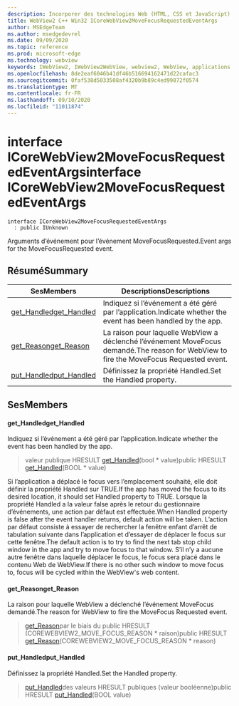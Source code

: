 ```yaml
---
description: Incorporer des technologies Web (HTML, CSS et JavaScript) dans vos applications natives avec le contrôle Microsoft Edge WebView2
title: WebView2 C++ Win32 ICoreWebView2MoveFocusRequestedEventArgs
author: MSEdgeTeam
ms.author: msedgedevrel
ms.date: 09/09/2020
ms.topic: reference
ms.prod: microsoft-edge
ms.technology: webview
keywords: IWebView2, IWebView2WebView, webview2, WebView, applications Win32, Win32, Edge, ICoreWebView2, ICoreWebView2Controller, contrôle de navigateur, html Edge, ICoreWebView2MoveFocusRequestedEventArgs
ms.openlocfilehash: 8de2eaf6046b41df46b516694162471d22cafac3
ms.sourcegitcommit: 0faf538d5033508af4320b9b89c4ed99872f0574
ms.translationtype: MT
ms.contentlocale: fr-FR
ms.lasthandoff: 09/10/2020
ms.locfileid: "11011874"
---
```

# <span data-ttu-id="e9138-104">interface ICoreWebView2MoveFocusRequestedEventArgs</span><span class="sxs-lookup"><span data-stu-id="e9138-104">interface ICoreWebView2MoveFocusRequestedEventArgs</span></span> 

```
interface ICoreWebView2MoveFocusRequestedEventArgs
  : public IUnknown
```

<span data-ttu-id="e9138-105">Arguments d’événement pour l’événement MoveFocusRequested.</span><span class="sxs-lookup"><span data-stu-id="e9138-105">Event args for the MoveFocusRequested event.</span></span>

## <span data-ttu-id="e9138-106">Résumé</span><span class="sxs-lookup"><span data-stu-id="e9138-106">Summary</span></span>

 <span data-ttu-id="e9138-107">Ses</span><span class="sxs-lookup"><span data-stu-id="e9138-107">Members</span></span>                        | <span data-ttu-id="e9138-108">Descriptions</span><span class="sxs-lookup"><span data-stu-id="e9138-108">Descriptions</span></span>
--------------------------------|---------------------------------------------
[<span data-ttu-id="e9138-109">get_Handled</span><span class="sxs-lookup"><span data-stu-id="e9138-109">get_Handled</span></span>](#get_handled) | <span data-ttu-id="e9138-110">Indiquez si l’événement a été géré par l’application.</span><span class="sxs-lookup"><span data-stu-id="e9138-110">Indicate whether the event has been handled by the app.</span></span>
[<span data-ttu-id="e9138-111">get_Reason</span><span class="sxs-lookup"><span data-stu-id="e9138-111">get_Reason</span></span>](#get_reason) | <span data-ttu-id="e9138-112">La raison pour laquelle WebView a déclenché l’événement MoveFocus demandé.</span><span class="sxs-lookup"><span data-stu-id="e9138-112">The reason for WebView to fire the MoveFocus Requested event.</span></span>
[<span data-ttu-id="e9138-113">put_Handled</span><span class="sxs-lookup"><span data-stu-id="e9138-113">put_Handled</span></span>](#put_handled) | <span data-ttu-id="e9138-114">Définissez la propriété Handled.</span><span class="sxs-lookup"><span data-stu-id="e9138-114">Set the Handled property.</span></span>

## <span data-ttu-id="e9138-115">Ses</span><span class="sxs-lookup"><span data-stu-id="e9138-115">Members</span></span>

#### <span data-ttu-id="e9138-116">get_Handled</span><span class="sxs-lookup"><span data-stu-id="e9138-116">get_Handled</span></span> 

<span data-ttu-id="e9138-117">Indiquez si l’événement a été géré par l’application.</span><span class="sxs-lookup"><span data-stu-id="e9138-117">Indicate whether the event has been handled by the app.</span></span>

> <span data-ttu-id="e9138-118">valeur publique HRESULT [get_Handled](#get_handled)(bool \* value)</span><span class="sxs-lookup"><span data-stu-id="e9138-118">public HRESULT [get_Handled](#get_handled)(BOOL \* value)</span></span>

<span data-ttu-id="e9138-119">Si l’application a déplacé le focus vers l’emplacement souhaité, elle doit définir la propriété Handled sur TRUE.</span><span class="sxs-lookup"><span data-stu-id="e9138-119">If the app has moved the focus to its desired location, it should set Handled property to TRUE.</span></span> <span data-ttu-id="e9138-120">Lorsque la propriété Handled a la valeur false après le retour du gestionnaire d’événements, une action par défaut est effectuée.</span><span class="sxs-lookup"><span data-stu-id="e9138-120">When Handled property is false after the event handler returns, default action will be taken.</span></span> <span data-ttu-id="e9138-121">L’action par défaut consiste à essayer de rechercher la fenêtre enfant d’arrêt de tabulation suivante dans l’application et d’essayer de déplacer le focus sur cette fenêtre.</span><span class="sxs-lookup"><span data-stu-id="e9138-121">The default action is to try to find the next tab stop child window in the app and try to move focus to that window.</span></span> <span data-ttu-id="e9138-122">S’il n’y a aucune autre fenêtre dans laquelle déplacer le focus, le focus sera placé dans le contenu Web de WebView.</span><span class="sxs-lookup"><span data-stu-id="e9138-122">If there is no other such window to move focus to, focus will be cycled within the WebView's web content.</span></span>

#### <span data-ttu-id="e9138-123">get_Reason</span><span class="sxs-lookup"><span data-stu-id="e9138-123">get_Reason</span></span> 

<span data-ttu-id="e9138-124">La raison pour laquelle WebView a déclenché l’événement MoveFocus demandé.</span><span class="sxs-lookup"><span data-stu-id="e9138-124">The reason for WebView to fire the MoveFocus Requested event.</span></span>

> <span data-ttu-id="e9138-125">[get_Reason](#get_reason)par le biais du public HRESULT (COREWEBVIEW2_MOVE_FOCUS_REASON \* raison)</span><span class="sxs-lookup"><span data-stu-id="e9138-125">public HRESULT [get_Reason](#get_reason)(COREWEBVIEW2_MOVE_FOCUS_REASON \* reason)</span></span>

#### <span data-ttu-id="e9138-126">put_Handled</span><span class="sxs-lookup"><span data-stu-id="e9138-126">put_Handled</span></span> 

<span data-ttu-id="e9138-127">Définissez la propriété Handled.</span><span class="sxs-lookup"><span data-stu-id="e9138-127">Set the Handled property.</span></span>

> <span data-ttu-id="e9138-128">[put_Handled](#put_handled)des valeurs HRESULT publiques (valeur booléenne)</span><span class="sxs-lookup"><span data-stu-id="e9138-128">public HRESULT [put_Handled](#put_handled)(BOOL value)</span></span>

